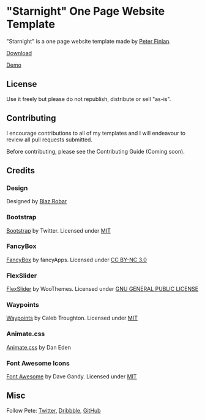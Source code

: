 # "Starnight" One Page Website Template

"Starnight" is a one page website template made by [Peter Finlan](http://peterfinlan.com/).

[Download](https://dribbble.com/shots/1592140-Freebie-Starnight-HTML5-CSS3-Website-Template)

[Demo](https://dribbble.com/shots/1592140-Freebie-Starnight-HTML5-CSS3-Website-Template)

## License

Use it freely but please do not republish, distribute or sell "as-is".

## Contributing

I encourage contributions to all of my templates and I will endeavour to review all pull requests submitted.

Before contributing, please see the Contributing Guide (Coming soon).

## Credits 

### Design

Designed by [Blaz Robar](http://www.blazrobar.com/)

### Bootstrap

[Bootstrap](http://getbootstrap.com/) by Twitter. Licensed under [MIT](https://github.com/twbs/bootstrap/blob/master/LICENSE)

### FancyBox

[FancyBox](http://fancyapps.com/fancybox/) by fancyApps. Licensed under [CC BY-NC 3.0](http://creativecommons.org/licenses/by-nc/3.0/)

### FlexSlider

[FlexSlider](http://www.woothemes.com/flexslider/) by WooThemes. Licensed under [GNU GENERAL PUBLIC LICENSE](https://github.com/woothemes/FlexSlider/blob/master/LICENSE.md)

### Waypoints

[Waypoints](https://github.com/imakewebthings/waypoints) by Caleb Troughton. Licensed under [MIT](https://github.com/imakewebthings/waypoints/blog/master/licenses.txt)

### Animate.css

[Animate.css](https://daneden.github.io/animate.css/) by Dan Eden

### Font Awesome Icons 

[Font Awesome](http://fortawesome.github.io/Font-Awesome/) by Dave Gandy. Licensed under [MIT](http://opensource.org/licenses/mit-license.html)

## Misc

Follow Pete: [Twitter](https://twitter.com/peterfinlan), [Dribbble](http://www.dribbble.com/peterfinlan), [GitHub](https://github.com/peterfinlan)




